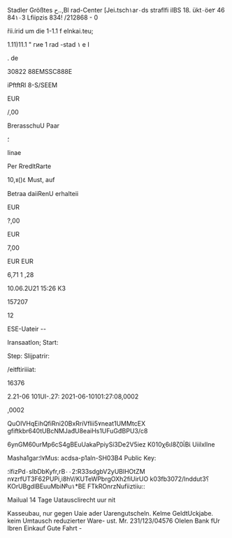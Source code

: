 Stadler
Größtes  ح..,Bl rad-Center
[Jei،tsch١ar٠ds
straflfi  ilBS  18.  ükt٠öe٢  46
84١٠3  Lfiipzis
834!  /212868 - 0

říi.írid  um  die  1-1.1  f  elnkai.teu;

1.11)11.1  "  гие 1  rad  -stad ١  e I

.  de

30822  88EMSSC888E

iPftftRl  8-S/SEEM

EUR

/,00

BrerasschuU  Paar

؛

Iinae

Per  RredltRarte

10,ช()٤  Must, auf

Betraa daiiRenU  erhalteii

EUR

?,00

EUR

7,00

EUR
EUR

6,71
1 ,28

10.06.2U21  15:26  КЗ

157207

12

ESE-Uateir  --

Iransaatlon;
Start:

Step:
Slijpatrir:

/eitftiriiiat:

16376

2.21-06  101UI-.27:
2021-06-10101:27:08,0002

,0002

QuOIVHqEihQfiRni20BxRriVflii5٧neat1UMMtcEX
gfiftkbr640tUBcNMJađU8eaiHs1UFuGđBPU3/c8

6ynGM60urMp6cS4gBEuUakaPpiySí3De2V5iez
Κ010χ6ιΙ8ζ0ΐΒί
Uiilxllne

Masha1gar؛l٧Mus: acdsa-p1aln-SH03B4
Public  Key:

؛ífizPd٠slbDbKyfr,rB٠٠2؛R33sdgbV2yUBlHOtZM
n٧zrfUT3F62PUPi,i8hV/KUTeWPbrgOXh2fiUirUO
k03fb3072/lnddut3؟KOrUBgdlBEuuMbi№u١*BE
FTkROnrzNufiiztiiu::

Mailual  14  Tage  Uatausclirecht  uur  nit

Kasseubau,  nur  gegen  Uaie  ader
Uarengutscheln.
Kelme  GeldtUckjabe.
keim  Umtausch
reduzierter  Ware-
ust.  Mr.  231/123/04576
Olelen  Bank  fUr  Ibren  Einkauf
Gute  Fahrt  -

